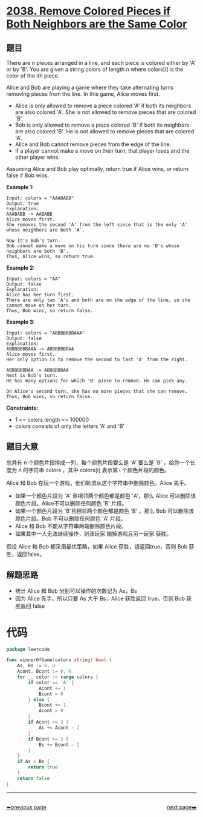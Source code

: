 # [2038. Remove Colored Pieces if Both Neighbors are the Same Color](https://leetcode.com/problems/remove-colored-pieces-if-both-neighbors-are-the-same-color/)

## 题目

There are n pieces arranged in a line, and each piece is colored either by 'A' or by 'B'. You are given a string colors of length n where colors[i] is the color of the ith piece.

Alice and Bob are playing a game where they take alternating turns removing pieces from the line. In this game, Alice moves first.

- Alice is only allowed to remove a piece colored 'A' if both its neighbors are also colored 'A'. She is not allowed to remove pieces that are colored 'B'.
- Bob is only allowed to remove a piece colored 'B' if both its neighbors are also colored 'B'. He is not allowed to remove pieces that are colored 'A'.
- Alice and Bob cannot remove pieces from the edge of the line.
- If a player cannot make a move on their turn, that player loses and the other player wins.

Assuming Alice and Bob play optimally, return true if Alice wins, or return false if Bob wins.

**Example 1:**

    Input: colors = "AAABABB"
    Output: true
    Explanation:
    AAABABB -> AABABB
    Alice moves first.
    She removes the second 'A' from the left since that is the only 'A' whose neighbors are both 'A'.

    Now it's Bob's turn.
    Bob cannot make a move on his turn since there are no 'B's whose neighbors are both 'B'.
    Thus, Alice wins, so return true.

**Example 2:**

    Input: colors = "AA"
    Output: false
    Explanation:
    Alice has her turn first.
    There are only two 'A's and both are on the edge of the line, so she cannot move on her turn.
    Thus, Bob wins, so return false.

**Example 3:**

    Input: colors = "ABBBBBBBAAA"
    Output: false
    Explanation:
    ABBBBBBBAAA -> ABBBBBBBAA
    Alice moves first.
    Her only option is to remove the second to last 'A' from the right.

    ABBBBBBBAA -> ABBBBBBAA
    Next is Bob's turn.
    He has many options for which 'B' piece to remove. He can pick any.

    On Alice's second turn, she has no more pieces that she can remove.
    Thus, Bob wins, so return false.

**Constraints:**

- 1 <= colors.length <= 100000
- colors consists of only the letters 'A' and 'B'

## 题目大意

总共有 n 个颜色片段排成一列，每个颜色片段要么是 'A' 要么是 'B' 。给你一个长度为 n 的字符串 colors ，其中 colors[i] 表示第 i 个颜色片段的颜色。

Alice 和 Bob 在玩一个游戏，他们轮流从这个字符串中删除颜色。Alice 先手。

- 如果一个颜色片段为 'A' 且相邻两个颜色都是颜色 'A'，那么 Alice 可以删除该颜色片段。Alice不可以删除任何颜色 'B' 片段。
- 如果一个颜色片段为 'B'且相邻两个颜色都是颜色 'B' ，那么 Bob 可以删除该颜色片段。Bob 不可以删除任何颜色 'A' 片段。
- Alice 和 Bob 不能从字符串两端删除颜色片段。
- 如果其中一人无法继续操作，则该玩家 输掉游戏且另一玩家 获胜。

假设 Alice 和 Bob 都采用最优策略，如果 Alice 获胜，请返回true，否则 Bob 获胜，返回false。

## 解题思路

- 统计 Alice 和 Bob 分别可以操作的次数记为 As，Bs 
- 因为 Alice 先手，所以只要 As 大于 Bs，Alice 获胜返回 true，否则 Bob 获胜返回 false

# 代码

```go
package leetcode

func winnerOfGame(colors string) bool {
	As, Bs := 0, 0
	Acont, Bcont := 0, 0
	for _, color := range colors {
		if color == 'A' {
			Acont += 1
			Bcont = 0
		} else {
			Bcont += 1
			Acont = 0
		}
		if Acont >= 3 {
			As += Acont - 2
		}
		if Bcont >= 3 {
			Bs += Bcont - 2
		}
	}
	if As > Bs {
		return true
	}
	return false
}
```



----------------------------------------------
<div style="display: flex;justify-content: space-between;align-items: center;">
<p><a href="https://books.halfrost.com/leetcode/ChapterFour/2000~2099/2037.Minimum-Number-of-Moves-to-Seat-Everyone/">⬅️previous page</a></p>
<p><a href="https://books.halfrost.com/leetcode/ChapterFour/2000~2099/2043.Simple-Bank-System/">next page➡️</a></p>
</div>
